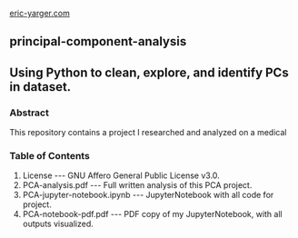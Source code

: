 [eric-yarger.com](http://www.eric-yarger.com)

## principal-component-analysis
## Using Python to clean, explore, and identify PCs in dataset.

### Abstract
This repository contains a project I researched and analyzed on a medical 


### Table of Contents
1.  License --- GNU Affero General Public License v3.0. 
3.  PCA-analysis.pdf --- Full written analysis of this PCA project.
4.  PCA-jupyter-notebook.ipynb --- JupyterNotebook with all code for project.
5.  PCA-notebook-pdf.pdf --- PDF copy of my JupyterNotebook, with all outputs visualized.
